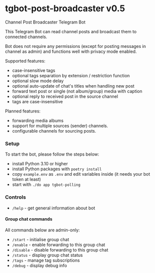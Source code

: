 # tgbot-post-broadcaster v0.5

Channel Post Broadcaster Telegram Bot

This Telegram Bot can read channel posts and broadcast them to connected channels.

Bot does not require any permissions (except for posting messages in channel as admin) and functions well with privacy
mode enabled.

Supported features:

* case-insensitive tags
* optional tags separation by extension / restriction function
* optional slow mode delay
* optional auto-update of chat's titles when handling new post
* forward text post or single (not album/group) media with caption
* optional reply to received post in the source channel
* tags are case-insensitive

Planned features:

* forwarding media albums
* support for multiple sources (sender) channels.
* configurable channels for sourcing posts.

### Setup

To start the bot, please follow the steps below:

* install Python 3.10 or higher
* install Python packages with `poetry install`
* copy `example.env` as `.env` and edit variables inside (it needs your bot token at least)
* start with `./do app tgbot-polling`

### Controls

* `/help` - get general information about bot

#### Group chat commands

All commands below are admin-only:

* `/start` - initialise group chat
* `/enable` - enable forwarding to this group chat
* `/disable` - disable forwarding to this group chat
* `/status` - display group chat status
* `/tags` - manage tag subscriptions
* `/debug` - display debug info
